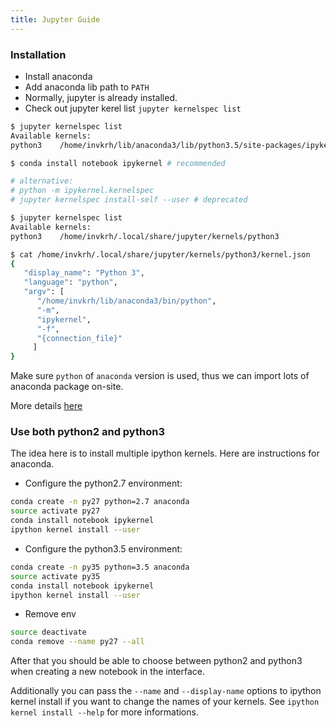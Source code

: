 ```yaml
---
title: Jupyter Guide
---
```


### Installation

* Install anaconda
* Add anaconda lib path to `PATH`
* Normally, jupyter is already installed.
* Check out jupyter kerel list `jupyter kernelspec list`

```bash
$ jupyter kernelspec list
Available kernels:
python3    /home/invkrh/lib/anaconda3/lib/python3.5/site-packages/ipykernel/resources

$ conda install notebook ipykernel # recommended

# alternative:
# python -m ipykernel.kernelspec
# jupyter kernelspec install-self --user # deprecated

$ jupyter kernelspec list
Available kernels:
python3    /home/invkrh/.local/share/jupyter/kernels/python3

$ cat /home/invkrh/.local/share/jupyter/kernels/python3/kernel.json
{
   "display_name": "Python 3",
   "language": "python",
   "argv": [
      "/home/invkrh/lib/anaconda3/bin/python",
      "-m",
      "ipykernel",
      "-f",
      "{connection_file}"
     ]
}
```

Make sure `python` of `anaconda` version is used, thus we can import lots of anaconda package on-site.

More details [here](http://jupyter-client.readthedocs.io/en/latest/kernels.html#kernelspecs)

### Use both python2 and python3

The idea here is to install multiple ipython kernels. Here are instructions for anaconda.

* Configure the python2.7 environment:

```bash
conda create -n py27 python=2.7 anaconda
source activate py27
conda install notebook ipykernel
ipython kernel install --user
```

* Configure the python3.5 environment:

```bash
conda create -n py35 python=3.5 anaconda
source activate py35
conda install notebook ipykernel
ipython kernel install --user
```

* Remove env
```bash
source deactivate
conda remove --name py27 --all
```

After that you should be able to choose between python2 and python3 when creating a new notebook in the interface.

Additionally you can pass the `--name` and `--display-name` options to ipython kernel install if you want to change the names of your kernels. See `ipython kernel install --help` for more informations.
